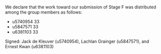We declare that the work toward our submission of Stage F was distributed among the group members as follows:

* u5740954 33
* u5847571 33
* u6381103 33

Signed: Jack de Kleuver (u5740954), Lachlan Grainger (u5847571), and Ernest Kwan (u6381103)

